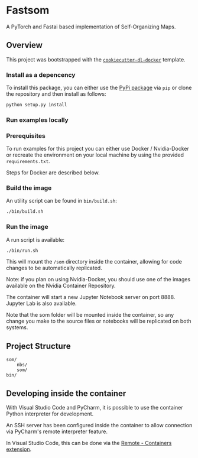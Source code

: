 # Fastsom

A PyTorch and Fastai based implementation of Self-Organizing Maps.

## Overview

This project was bootstrapped with the [`cookiecutter-dl-docker`](htts://github.com/rsayn/cookiecutter-dl-docker) template.

### Install as a depencency

To install this package, you can either use the [PyPi package](https://pypi.org/) via `pip` or clone the repository and then install as follows:

```bash
python setup.py install
```

### Run examples locally

### Prerequisites

To run examples for this project you can either use Docker / Nvidia-Docker or recreate the environment on your local machine by using the provided `requirements.txt`.

Steps for Docker are described below.

### Build the image

An utility script can be found in `bin/build.sh`:

```bash
./bin/build.sh
```

### Run the image

A run script is available:

```bash
./bin/run.sh
```

This will mount the `/som` directory inside the container, allowing for code changes to be automatically replicated.

Note: if you plan on using Nvidia-Docker, you should use one of the images available on the Nvidia Container Repository.

The container will start a new Jupyter Notebook server on port 8888. Jupyter Lab is also available.

Note that the som folder will be mounted inside the container, so any change you make to the source files or notebooks will be replicated on both systems.

## Project Structure

```text
som/
    nbs/
    som/
bin/
```

## Developing inside the container

With Visual Studio Code and PyCharm, it is possible to use the container Python interpreter for development.

An SSH server has been configured inside the container to allow connection via PyCharm's remote interpreter feature.

In Visual Studio Code, this can be done via the [Remote - Containers extension](https://marketplace.visualstudio.com/items?itemName=ms-vscode-remote.remote-containers).

